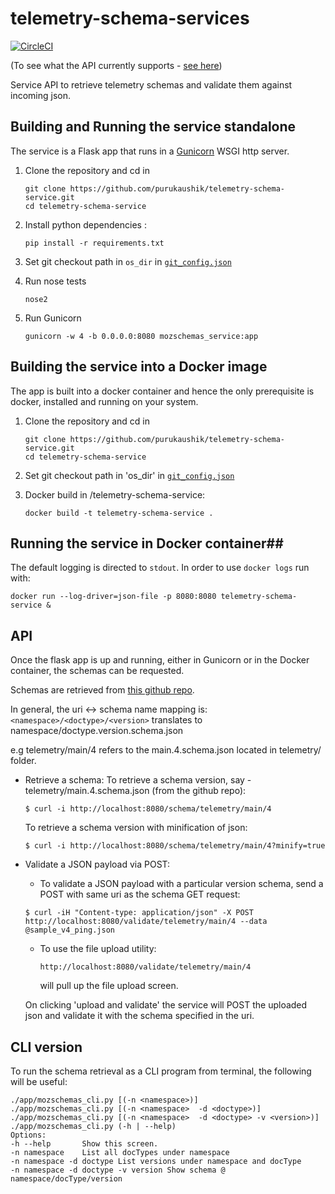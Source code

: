 # telemetry-schema-services
[![CircleCI](https://circleci.com/gh/purukaushik/telemetry-schema-service.svg?style=svg)](https://circleci.com/gh/purukaushik/telemetry-schema-service)

(To see what the API currently supports - [see here](/API.md))


Service API to retrieve telemetry schemas and validate them against incoming json.

## Building and Running the service standalone
The service is a Flask app that runs in a [Gunicorn](http://gunicorn.org/#quickstart) WSGI http server. 

1. Clone the repository and cd in

    ```
    git clone https://github.com/purukaushik/telemetry-schema-service.git
    cd telemetry-schema-service    
    ```
    
2. Install python dependencies :

    ```
    pip install -r requirements.txt
    ```
    
3. Set git checkout path in `os_dir` in [`git_config.json`](https://github.com/purukaushik/telemetry-schema-service/blob/master/app/git_config.json#L4)

4. Run nose tests

    ```
    nose2
    ```
    
5. Run Gunicorn

    ```
    gunicorn -w 4 -b 0.0.0.0:8080 mozschemas_service:app
    ```

## Building the service into a Docker image

The app is built into a docker container and hence the only prerequisite is docker, installed and running on your system.

1. Clone the repository and cd in

    ```
    git clone https://github.com/purukaushik/telemetry-schema-service.git
    cd telemetry-schema-service
    ```
    
2. Set git checkout path in 'os_dir' in [`git_config.json`](https://github.com/purukaushik/telemetry-schema-service/blob/master/app/git_config.json#L4)
3.  Docker build in /telemetry-schema-service:

    ```
    docker build -t telemetry-schema-service .
    ```

## Running the service in Docker container##
The default logging is directed to `stdout`. In order to use `docker logs` run with:

```
docker run --log-driver=json-file -p 8080:8080 telemetry-schema-service & 
```

## API ##
    
  Once the flask app is up and running, either in Gunicorn or in the Docker container, the schemas can be requested.
  
  Schemas are retrieved from [this github repo](https://github.com/mozilla-services/mozilla-pipeline-schemas).
  
  
  In general, the uri <-> schema name mapping is:
  `<namespace>/<doctype>/<version>` translates to namespace/doctype.version.schema.json
  
  e.g telemetry/main/4 refers to the main.4.schema.json located in telemetry/ folder.
  

  * Retrieve a schema:
     To retrieve a schema version, say - telemetry/main.4.schema.json (from the github repo):

        $ curl -i http://localhost:8080/schema/telemetry/main/4
	 To retrieve a schema version with minification of json:
	 
        $ curl -i http://localhost:8080/schema/telemetry/main/4?minify=true
			
   
  * Validate a JSON payload via POST:
	  * To validate a JSON payload with a particular version schema, send a POST with same uri as the schema GET request:
	  
	  `$ curl -iH "Content-type: application/json" -X POST http://localhost:8080/validate/telemetry/main/4 --data @sample_v4_ping.json`
	  * To use the file upload utility:
	  
            http://localhost:8080/validate/telemetry/main/4
			
		will pull up the file upload screen.
		
		
   	On clicking 'upload and validate' the service will POST the uploaded json and validate it with the schema specified in the uri.

## CLI version
To run the schema retrieval as a CLI program from terminal, the following will be useful:

    ./app/mozschemas_cli.py [(-n <namespace>)]
    ./app/mozschemas_cli.py [(-n <namespace>  -d <doctype>)]
    ./app/mozschemas_cli.py [(-n <namespace>  -d <doctype> -v <version>)]
    ./app/mozschemas_cli.py (-h | --help)
    Options:
    -h --help       Show this screen.
    -n namespace    List all docTypes under namespace
    -n namespace -d doctype List versions under namespace and docType
    -n namespace -d doctype -v version Show schema @ namespace/docType/version
